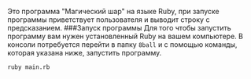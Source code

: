 Это программа "Магический шар" на языке Ruby, при запуске программы приветствует пользователя и выводит строку с 
предсказанием.
###Запуск программы
Для того чтобы запустить программу вам нужен установленный Ruby на вашем компьютере. В консоли потребуется перейти в
папку `8ball` и с помощью команды, которая указана ниже, запустить программу.

`ruby main.rb`
